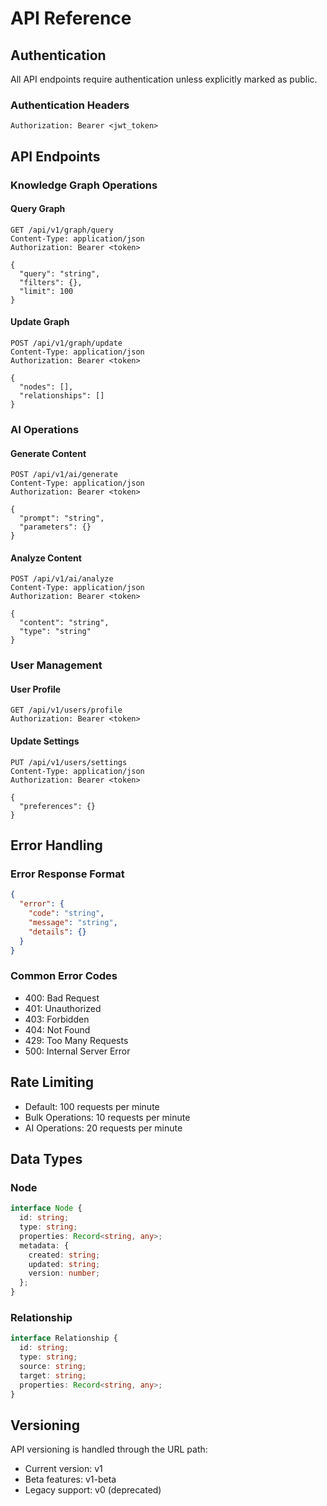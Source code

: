 # API Reference

## Authentication
All API endpoints require authentication unless explicitly marked as public.

### Authentication Headers
```
Authorization: Bearer <jwt_token>
```

## API Endpoints

### Knowledge Graph Operations

#### Query Graph
```http
GET /api/v1/graph/query
Content-Type: application/json
Authorization: Bearer <token>

{
  "query": "string",
  "filters": {},
  "limit": 100
}
```

#### Update Graph
```http
POST /api/v1/graph/update
Content-Type: application/json
Authorization: Bearer <token>

{
  "nodes": [],
  "relationships": []
}
```

### AI Operations

#### Generate Content
```http
POST /api/v1/ai/generate
Content-Type: application/json
Authorization: Bearer <token>

{
  "prompt": "string",
  "parameters": {}
}
```

#### Analyze Content
```http
POST /api/v1/ai/analyze
Content-Type: application/json
Authorization: Bearer <token>

{
  "content": "string",
  "type": "string"
}
```

### User Management

#### User Profile
```http
GET /api/v1/users/profile
Authorization: Bearer <token>
```

#### Update Settings
```http
PUT /api/v1/users/settings
Content-Type: application/json
Authorization: Bearer <token>

{
  "preferences": {}
}
```

## Error Handling

### Error Response Format
```json
{
  "error": {
    "code": "string",
    "message": "string",
    "details": {}
  }
}
```

### Common Error Codes
- 400: Bad Request
- 401: Unauthorized
- 403: Forbidden
- 404: Not Found
- 429: Too Many Requests
- 500: Internal Server Error

## Rate Limiting
- Default: 100 requests per minute
- Bulk Operations: 10 requests per minute
- AI Operations: 20 requests per minute

## Data Types

### Node
```typescript
interface Node {
  id: string;
  type: string;
  properties: Record<string, any>;
  metadata: {
    created: string;
    updated: string;
    version: number;
  };
}
```

### Relationship
```typescript
interface Relationship {
  id: string;
  type: string;
  source: string;
  target: string;
  properties: Record<string, any>;
}
```

## Versioning
API versioning is handled through the URL path:
- Current version: v1
- Beta features: v1-beta
- Legacy support: v0 (deprecated)
